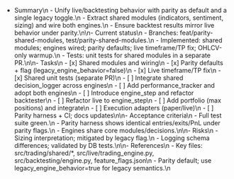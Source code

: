 - Summary\n  - Unify live/backtesting behavior with parity as default and a single legacy toggle.\n  - Extract shared modules (indicators, sentiment, sizing) and wire both engines.\n  - Ensure backtest results mirror live behavior under parity.\n\n- Current status\n  - Branches: feat/parity-shared-modules, test/parity-shared-modules.\n  - Implemented: shared modules; engines wired; parity defaults; live timeframe/TP fix; OHLCV-only warmup.\n  - Tests: unit tests for shared modules in a separate PR.\n\n- Tasks\n  - [x] Shared modules and wiring\n  - [x] Parity defaults + flag (legacy_engine_behavior=false)\n  - [x] Live timeframe/TP fix\n  - [x] Shared unit tests (separate PR)\n  - [ ] Integrate shared decision_logger across engines\n  - [ ] Add performance_tracker and adopt both engines\n  - [ ] Introduce engine_step and refactor backtester\n  - [ ] Refactor live to engine_step\n  - [ ] Add portfolio (max positions) and integrate\n  - [ ] Execution adapters (paper/live)\n  - [ ] Parity harness + CI; docs updates\n\n- Acceptance criteria\n  - Full test suite green.\n  - Parity harness shows identical entries/exits/PnL under parity flags.\n  - Engines share core modules/decisions.\n\n- Risks\n  - Sizing interpretation; mitigated by legacy flag.\n  - Logging schema differences; validated by DB tests.\n\n- References\n  - Key files: src/trading/shared/*, src/live/trading_engine.py, src/backtesting/engine.py, feature_flags.json\n  - Parity default; use legacy_engine_behavior=true for legacy semantics.\n